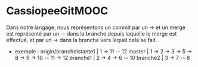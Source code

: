 # CassiopeeGitMOOC

Dans notre langage, nous représentons un commit par un -> et un merge est représenté par un -- dans la branche depuis laquelle le merge est effectué, et par un -> dans la branche vers lequel cela se fait.

- exemple :
origin/branchdistante1	| 1 -> 11 -- 12
master  		| 1 -> 2 -> 3 -> 5 -> 8 -> 9 -> 10 -- 11 -> 12
branche1		| 2 -> 4 -> 6 -- 10
branche2		| 3 -> 7 -- 8
